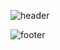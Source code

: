 ![header](https://capsule-render.vercel.app/api?type=waving&&&color=0:00BCF2,100:2158A8&height=250&section=header&text=SmartBuilding%20Securitysystem&fontSize=40&fontAlignY=40)


![footer](https://capsule-render.vercel.app/api?type=waving&&&color=0:2158A8,100:00BCF2&height=250&section=footer&text=Thank%20you&fontSize=30)
